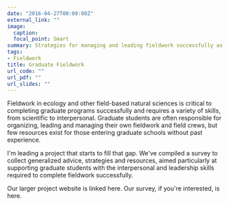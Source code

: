 ```yaml
---
date: "2016-04-27T00:00:00Z"
external_link: ""
image:
  caption: 
  focal_point: Smart
summary: Strategies for managing and leading fieldwork successfully as a graduate student
tags:
- Fieldwork
title: Graduate Fieldwork
url_code: ""
url_pdf: ""
url_slides: ""
---
```


Fieldwork in ecology and other field-based natural sciences is critical to completing graduate programs successfully and requires a variety of skills, from scientific to interpersonal. Graduate students are often responsible for organizing, leading and managing their own fieldwork and field crews, but few resources exist for those entering graduate schools without past experience. 

I'm leading a project that starts to fill that gap. We've compiled a survey to collect generalized advice, strategies and resources, aimed particularly at supporting graduate students with the interpersonal and leadership skills required to complete fieldwork successfully.

Our larger project website is linked here. Our survey, if you're interested, is here.
